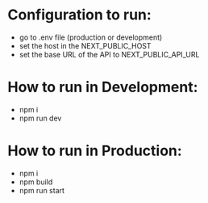 # Configuration to run:
- go to .env file (production or development)
- set the host in the NEXT_PUBLIC_HOST
- set the base URL of the API to NEXT_PUBLIC_API_URL

# How to run in Development:
- npm i
- npm run dev

# How to run in Production:
- npm i
- npm build
- npm run start